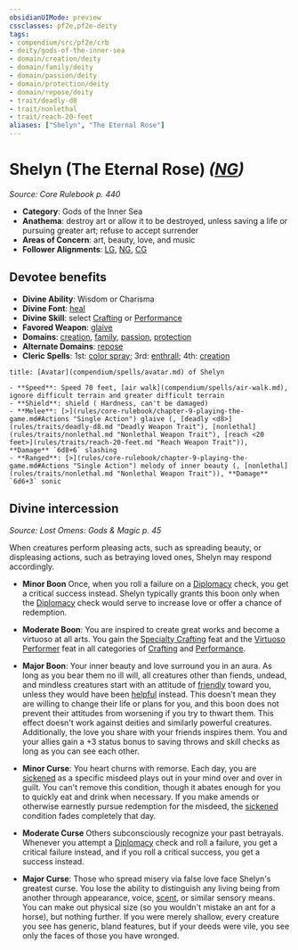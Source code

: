 ```yaml
---
obsidianUIMode: preview
cssclasses: pf2e,pf2e-deity
tags:
- compendium/src/pf2e/crb
- deity/gods-of-the-inner-sea
- domain/creation/deity
- domain/family/deity
- domain/passion/deity
- domain/protection/deity
- domain/repose/deity
- trait/deadly-d8
- trait/nonlethal
- trait/reach-20-feet
aliases: ["Shelyn", "The Eternal Rose"]
---
```

# Shelyn (The Eternal Rose) *([NG](rules/traits/ng-b1.md "Neutral Good Alignment Trait"))*  
*Source: Core Rulebook p. 440*  

- **Category**: Gods of the Inner Sea
- **Anathema**: destroy art or allow it to be destroyed, unless saving a life or pursuing greater art; refuse to accept surrender
- **Areas of Concern**: art, beauty, love, and music
- **Follower Alignments**: [LG](rules/traits/lg-b1.md "Lawful Good Alignment Trait"), [NG](rules/traits/ng-b1.md "Neutral Good Alignment Trait"), [CG](rules/traits/cg-b1.md "Chaotic Good Alignment Trait")

## Devotee benefits

- **Divine Ability**: Wisdom or Charisma
- **Divine Font**: [heal](compendium/spells/heal.md)
- **Divine Skill**: select [Crafting](compendium/skills.md#Crafting) or [Performance](compendium/skills.md#Performance)
- **Favored Weapon**: [glaive](compendium/equipment/items/glaive.md)
- **Domains**: [creation](compendium/setting/domains.md#Creation), [family](compendium/setting/domains.md#Family), [passion](compendium/setting/domains.md#Passion), [protection](compendium/setting/domains.md#Protection)
- **Alternate Domains**: [repose](compendium/setting/domains.md#Repose)
- **Cleric Spells**: 1st: [color spray](compendium/spells/color-spray.md); 3rd: [enthrall](compendium/spells/enthrall.md); 4th: [creation](compendium/spells/creation.md)

```ad-embed-avatar
title: [Avatar](compendium/spells/avatar.md) of Shelyn

- **Speed**: Speed 70 feet, [air walk](compendium/spells/air-walk.md), ignore difficult terrain and greater difficult terrain
- **Shield**: shield ( Hardness, can't be damaged)
- **Melee**: [>](rules/core-rulebook/chapter-9-playing-the-game.md#Actions "Single Action") glaive (, [deadly <d8>](rules/traits/deadly-d8.md "Deadly Weapon Trait"), [nonlethal](rules/traits/nonlethal.md "Nonlethal Weapon Trait"), [reach <20 feet>](rules/traits/reach-20-feet.md "Reach Weapon Trait")), **Damage** `6d8+6` slashing 
- **Ranged**: [>](rules/core-rulebook/chapter-9-playing-the-game.md#Actions "Single Action") melody of inner beauty (, [nonlethal](rules/traits/nonlethal.md "Nonlethal Weapon Trait")), **Damage** `6d6+3` sonic 
```

## Divine intercession
*Source: Lost Omens: Gods & Magic p. 45*

When creatures perform pleasing acts, such as spreading beauty, or displeasing actions, such as betraying loved ones, Shelyn may respond accordingly.

- **Minor Boon** Once, when you roll a failure on a [Diplomacy](compendium/skills.md#Diplomacy) check, you get a critical success instead. Shelyn typically grants this boon only when the [Diplomacy](compendium/skills.md#Diplomacy) check would serve to increase love or offer a chance of redemption.
- **Moderate Boon**: You are inspired to create great works and become a virtuoso at all arts. You gain the [Specialty Crafting](compendium/feats/specialty-crafting.md) feat and the [Virtuoso Performer](compendium/feats/virtuosic-performer.md) feat in all categories of [Crafting](compendium/skills.md#Crafting) and [Performance](compendium/skills.md#Performance).
- **Major Boon**: Your inner beauty and love surround you in an aura. As long as you bear them no ill will, all creatures other than fiends, undead, and mindless creatures start with an attitude of [friendly](rules/conditions.md#Friendly) toward you, unless they would have been [helpful](rules/conditions.md#Helpful) instead. This doesn't mean they are willing to change their life or plans for you, and this boon does not prevent their attitudes from worsening if you try to thwart them. This effect doesn't work against deities and similarly powerful creatures. Additionally, the love you share with your friends inspires them. You and your allies gain a +3 status bonus to saving throws and skill checks as long as you can see each other.

- **Minor Curse**: You heart churns with remorse. Each day, you are [sickened](rules/conditions.md#Sickened) as a specific misdeed plays out in your mind over and over in guilt. You can't remove this condition, though it abates enough for you to quickly eat and drink when necessary. If you make amends or otherwise earnestly pursue redemption for the misdeed, the [sickened](rules/conditions.md#Sickened) condition fades completely that day.
- **Moderate Curse** Others subconsciously recognize your past betrayals. Whenever you attempt a [Diplomacy](compendium/skills.md#Diplomacy) check and roll a failure, you get a critical failure instead, and if you roll a critical success, you get a success instead.
- **Major Curse**: Those who spread misery via false love face Shelyn's greatest curse. You lose the ability to distinguish any living being from another through appearance, voice, [scent](rules/abilities/scent.md), or similar sensory means. You can make out physical size (so you wouldn't mistake an ant for a horse), but nothing further. If you were merely shallow, every creature you see has generic, bland features, but if your deeds were vile, you see only the faces of those you have wronged.